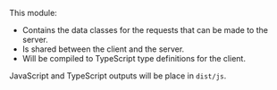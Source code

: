 This module:
- Contains the data classes for the requests that can be made to the server.
- Is shared between the client and the server.
- Will be compiled to TypeScript type definitions for the client.

JavaScript and TypeScript outputs will be place in `dist/js`.

